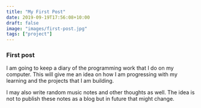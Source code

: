 ```yaml
---
title: "My First Post"
date: 2019-09-19T17:56:08+10:00
draft: false
image: "images/first-post.jpg"
tags: ["project"]
---
```


### First post

I am going to keep a diary of the programming work that I do on my computer. This will give me an idea on how I am progressing with my learning and the projects that I am building.

I may also write random music notes and other thoughts as well. The idea is not to publish these notes as a blog but in future that might change.